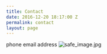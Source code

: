 ```yaml
---
title: Contact
date: 2016-12-20 18:17:00 Z
permalink: contact
layout: page
---
```


phone
email
address
![safe_image.jpg](/uploads/safe_image.jpg)
